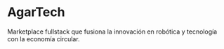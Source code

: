 # AgarTech
Marketplace fullstack que fusiona la innovación en robótica y tecnología con la economía circular.
